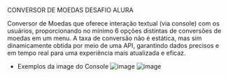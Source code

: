 CONVERSOR DE MOEDAS DESAFIO ALURA

Conversor de Moedas que oferece interação textual (via console) com os usuários, proporcionando no mínimo 6 opções distintas de conversões de moedas em um menu. A taxa de conversão não é estática, mas sim dinamicamente obtida por meio de uma API, garantindo dados precisos e em tempo real para uma experiência mais atualizada e eficaz.

- Exemplos da image do Console
  ![image](https://github.com/user-attachments/assets/0b9e4a09-1343-456f-9eda-fd15ad6cce8f)
  ![image](https://github.com/user-attachments/assets/b39f6589-60bb-4d57-bcfd-fccd75cb251f)
